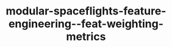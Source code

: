 ---
schema: default
title: modular-spaceflights-feature-engineering--feat-weighting-metrics
organization: demo_org
notes: type = kedro_datasets.pandas.parquet_dataset.ParquetDataset
resources:
  - name: modular-spaceflights-feature-engineering--feat-weighting-metrics
    url: 'https://github.com/ResponsibleAIML/django-kedro/tree/main/kedro-projects/demo-project-kedro/data/04_feature/feat_weighting_metrics.pq'
    format: pq
category:
  - 04-feature
maintainer: 
maintainer_email: 
project:
  - modular-spaceflights
preview: |
  
---